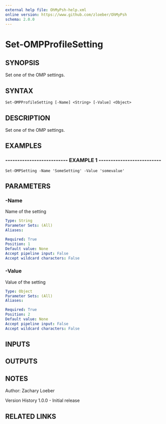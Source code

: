 ```yaml
---
external help file: OhMyPsh-help.xml
online version: https://www.github.com/zloeber/OhMyPsh
schema: 2.0.0
---
```


# Set-OMPProfileSetting

## SYNOPSIS
Set one of the OMP settings.

## SYNTAX

```
Set-OMPProfileSetting [-Name] <String> [-Value] <Object>
```

## DESCRIPTION
Set one of the OMP settings.

## EXAMPLES

### -------------------------- EXAMPLE 1 --------------------------
```
Set-OMPSetting -Name 'SomeSetting' -Value 'somevalue'
```

## PARAMETERS

### -Name
Name of the setting

```yaml
Type: String
Parameter Sets: (All)
Aliases: 

Required: True
Position: 1
Default value: None
Accept pipeline input: False
Accept wildcard characters: False
```

### -Value
Value of the setting

```yaml
Type: Object
Parameter Sets: (All)
Aliases: 

Required: True
Position: 2
Default value: None
Accept pipeline input: False
Accept wildcard characters: False
```

## INPUTS

## OUTPUTS

## NOTES
Author: Zachary Loeber



Version History
1.0.0 - Initial release

## RELATED LINKS

